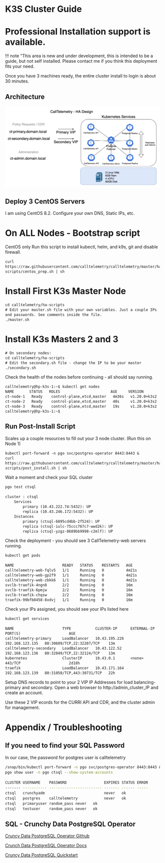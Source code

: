 # K3S Cluster Guide

# Professional Installation support is available.
!!! note "This area is new and under development, this is intended to be a guide, but not self installed. Please contact me if you think this deployment fits your need.

Once you have 3 machines ready, the entire cluster install to login is about 30 minutes.
## Architecture
![k3s](k3s-architecture.png)  

## Deploy 3 CentOS Servers
I am using CentOS 8.2. 
Configure your own DNS, Static IPs, etc.
# On ALL Nodes - Bootstrap script
CentOS only
Run this script to install kubectl, helm, and k9s, git and disable firewall.
```
curl https://raw.githubusercontent.com/calltelemetry/calltelemetry/master/ha-scripts/centos_prep.sh | sh
```
# Install First K3s Master Node
```
cd calltelemetry/ha-scripts
# Edit your master.sh file with your own variables. Just a couple IPs and passwords. See comments inside the file.
./master.sh
```

# Install K3s Masters 2 and 3
```
# On secondary nodes:
cd calltelemetry/ha-scripts
# Edit the secondary.sh file - change the IP to be your master
./secondary.sh
```

Check the health of the nodes before continuing - all should say running.

```
calltelemetry@hp-k3s-1:~$ kubectl get nodes
NAME       STATUS   ROLES                       AGE     VERSION
ct-node-1   Ready    control-plane,etcd,master   4m36s   v1.20.0+k3s2
ct-node-2   Ready    control-plane,etcd,master   40s     v1.20.0+k3s2
ct-node-3   Ready    control-plane,etcd,master   19s     v1.20.0+k3s2
calltelemetry@hp-k3s-1:~$
```



## Run Post-Install Script 
Scales up a couple resources to fill out your 3 node cluster.
(Run this on Node 1)
```
kubectl port-forward -n pgo svc/postgres-operator 8443:8443 &
curl https://raw.githubusercontent.com/calltelemetry/calltelemetry/master/ha-scripts/post_install.sh | sh
```

Wait a moment and check your SQL cluster
```
pgo test ctsql

cluster : ctsql
	Services
		primary (10.43.222.74:5432): UP
		replica (10.43.246.172:5432): UP
	Instances
		primary (ctsql-6895cd4bb-2f524): UP
		replica (ctsql-iulc-75ccc767c7-wwd2k): UP
		replica (ctsql-yzgz-8689bb9998-c2mlf): UP
```

Check the deployment - you should see 3 CallTelemetry-web servers running.

```
kubectl get pods

NAME                      READY   STATUS    RESTARTS   AGE
calltelemetry-web-fqlv5   1/1     Running   0          4m21s
calltelemetry-web-gp2f9   1/1     Running   0          4m21s
calltelemetry-web-zbkk6   1/1     Running   0          4m21s
svclb-traefik-4ngn8       2/2     Running   0          16m
svclb-traefik-6pmjw       2/2     Running   0          16m
svclb-traefik-chqsw       2/2     Running   0          16m
traefik-99bfb8458-8xdvj   1/1     Running   0          16m
```

Check your IPs assigned, you should see your IPs listed here
```
kubectl get services

NAME                      TYPE           CLUSTER-IP      EXTERNAL-IP       PORT(S)                      AGE
calltelemetry-primary     LoadBalancer   10.43.195.226   192.168.123.135   80:30609/TCP,22:32207/TCP    13m
calltelemetry-secondary   LoadBalancer   10.43.122.52    192.168.123.136   80:32049/TCP,22:32124/TCP    13m
kubernetes                ClusterIP      10.43.0.1       <none>            443/TCP                      2d18h
traefik                   LoadBalancer   10.43.171.164   192.168.123.139   80:31050/TCP,443:30731/TCP   22h
```

Setup DNS records to point to your 2 VIP IP Addresses for load balancing- primary and secondary.
Open a web browser to http://admin_cluster_IP and create an account.

Use these 2 VIP ecords for the CURRI API and CDR, and the cluster admin for management.


# Appendix / Troubleshooting

## If you need to find your SQL Password
In our case, the password for postgres user is calltelemetry

``` bash
/snap/bin/kubectl port-forward -n pgo svc/postgres-operator 8443:8443 &
pgo show user -n pgo ctsql --show-system-accounts

CLUSTER USERNAME    PASSWORD                 EXPIRES STATUS ERROR
------- ----------- ------------------------ ------- ------ -----
ctsql   crunchyadm                           never   ok
ctsql   postgres    calltelemetry            never   ok
ctsql   primaryuser random_pass never   ok
ctsql   testuser    random_pass never   ok
```

## SQL - Crunchy Data PostgreSQL Operator
[Cruncy Data PostgreSQL Operator Github](https://github.com/CrunchyData/postgres-operator)

[Crunch Data PostgreSQL Operator Docs](https://access.crunchydata.com/documentation/postgres-operator/4.5.1/)

[Cruncy Data PostgreSQL Quickstart](https://access.crunchydata.com/documentation/postgres-operator/4.5.1/quickstart/)